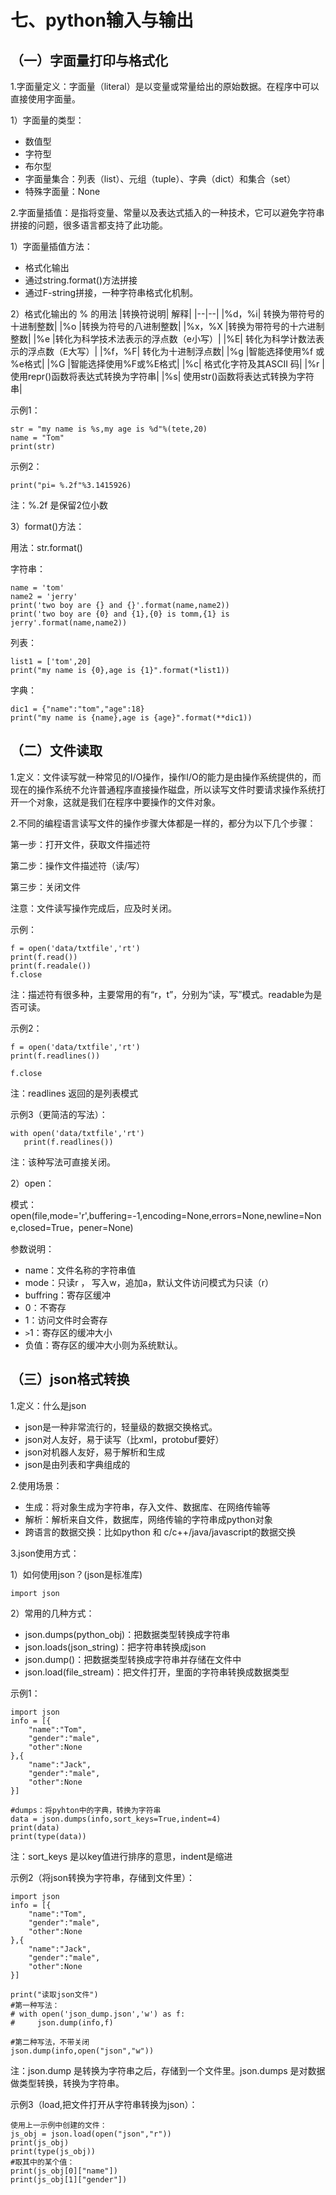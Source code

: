 # 七、python输入与输出
## （一）字面量打印与格式化
1.字面量定义：字面量（literal）是以变量或常量给出的原始数据。在程序中可以直接使用字面量。

1）字面量的类型：
- 数值型
- 字符型
- 布尔型
- 字面量集合：列表（list）、元组（tuple）、字典（dict）和集合（set）
- 特殊字面量：None

2.字面量插值：是指将变量、常量以及表达式插入的一种技术，它可以避免字符串拼接的问题，很多语言都支持了此功能。

1）字面量插值方法：
- 格式化输出
- 通过string.format()方法拼接
- 通过F-string拼接，一种字符串格式化机制。

2）格式化输出的 % 的用法
|转换符说明| 解释|
|--|--|
|%d，%i| 转换为带符号的十进制整数|
|%o |转换为符号的八进制整数|
|%x，%X |转换为带符号的十六进制整数|
|%e |转化为科学技术法表示的浮点数（e小写）|
|%E| 转化为科学计数法表示的浮点数（E大写）|
|%f，%F| 转化为十进制浮点数|
|%g |智能选择使用%f 或 %e格式|
|%G |智能选择使用%F或%E格式|
|%c| 格式化字符及其ASCII 码|
|%r |使用repr()函数将表达式转换为字符串|
|%s| 使用str()函数将表达式转换为字符串|

示例1：
```
str = "my name is %s,my age is %d"%(tete,20)
name = "Tom"
print(str)
```

示例2：
```
print("pi= %.2f"%3.1415926)
```
注：%.2f 是保留2位小数

3）format()方法：

用法：str.format() 

字符串：
```
name = 'tom'
name2 = 'jerry'
print('two boy are {} and {}'.format(name,name2))
print('two boy are {0} and {1},{0} is tomm,{1} is jerry'.format(name,name2))
```

列表：
```
list1 = ['tom',20]
print("my name is {0},age is {1}".format(*list1))
```

字典：
```
dic1 = {"name":"tom","age":18}
print("my name is {name},age is {age}".format(**dic1))
```

## （二）文件读取
1.定义：文件读写就一种常见的I/O操作，操作I/O的能力是由操作系统提供的，而现在的操作系统不允许普通程序直接操作磁盘，所以读写文件时要请求操作系统打开一个对象，这就是我们在程序中要操作的文件对象。

2.不同的编程语言读写文件的操作步骤大体都是一样的，都分为以下几个步骤：

第一步：打开文件，获取文件描述符

第二步：操作文件描述符（读/写）

第三步：关闭文件

注意：文件读写操作完成后，应及时关闭。

示例：
```
f = open('data/txtfile','rt')
print(f.read())
print(f.readale())
f.close
```
注：描述符有很多种，主要常用的有“r，t”，分别为“读，写”模式。readable为是否可读。

示例2：
```
f = open('data/txtfile','rt')
print(f.readlines())

f.close
```
注：readlines 返回的是列表模式

示例3（更简洁的写法）：
```
with open('data/txtfile','rt')
   print(f.readlines())
```
注：该种写法可直接关闭。

2）open：

模式：open(file,mode='r',buffering=-1,encoding=None,errors=None,newline=None,closed=True，pener=None)

参数说明：
- name：文件名称的字符串值
- mode：只读r ， 写入w，追加a，默认文件访问模式为只读（r）
- buffring：寄存区缓冲
- 0：不寄存
- 1：访问文件时会寄存
- `>`1：寄存区的缓冲大小
- 负值：寄存区的缓冲大小则为系统默认。

## （三）json格式转换

1.定义：什么是json
- json是一种非常流行的，轻量级的数据交换格式。
- json对人友好，易于读写（比xml，protobuf要好）
- json对机器人友好，易于解析和生成
- json是由列表和字典组成的

2.使用场景：
- 生成：将对象生成为字符串，存入文件、数据库、在网络传输等
- 解析：解析来自文件，数据库，网络传输的字符串成python对象
- 跨语言的数据交换：比如python 和 c/c++/java/javascript的数据交换

3.json使用方式：

1）如何使用json？(json是标准库)

`import json`

2）常用的几种方式：
- json.dumps(python_obj)：把数据类型转换成字符串
- json.loads(json_string)：把字符串转换成json
- json.dump()：把数据类型转换成字符串并存储在文件中
- json.load(file_stream)：把文件打开，里面的字符串转换成数据类型

示例1：
```
import json
info = [{
    "name":"Tom",
    "gender":"male",
    "other":None
},{
    "name":"Jack",
    "gender":"male",
    "other":None
}]

#dumps：将pyhton中的字典，转换为字符串
data = json.dumps(info,sort_keys=True,indent=4)
print(data)
print(type(data))
```
注：sort_keys 是以key值进行排序的意思，indent是缩进

示例2（将json转换为字符串，存储到文件里）：
```
import json
info = [{
    "name":"Tom",
    "gender":"male",
    "other":None
},{
    "name":"Jack",
    "gender":"male",
    "other":None
}]

print("读取json文件")
#第一种写法：
# with open('json_dump.json','w') as f:
#     json.dump(info,f)

#第二种写法，不带关闭
json.dump(info,open("json","w"))

```
注：json.dump  是转换为字符串之后，存储到一个文件里。json.dumps 是对数据做类型转换，转换为字符串。

示例3（load,把文件打开从字符串转换为json）：
```
使用上一示例中创建的文件：
js_obj = json.load(open("json","r"))
print(js_obj)
print(type(js_obj))
#取其中的某个值：
print(js_obj[0]["name"])
print(js_obj[1]["gender"])

```
